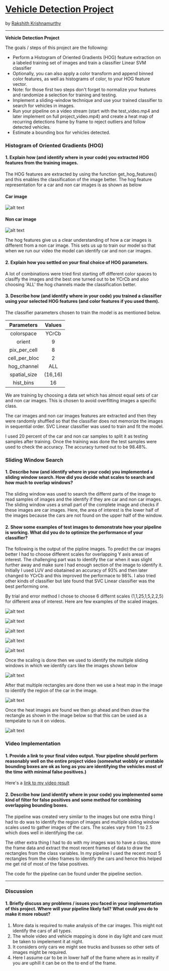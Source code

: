 # **[Vehicle Detection Project](https://github.com/rakshithkeegadi/CarND-Vehicle-Detection/blob/master/vehicle_detection.ipynb)** 
by [Rakshith Krishnamurthy](https://www.linkedin.com/in/rakshith-krishnamurthy-360682b/)

---

**Vehicle Detection Project**

The goals / steps of this project are the following:

* Perform a Histogram of Oriented Gradients (HOG) feature extraction on a labeled training set of images and train a classifier Linear SVM classifier
* Optionally, you can also apply a color transform and append binned color features, as well as histograms of color, to your HOG feature vector. 
* Note: for those first two steps don't forget to normalize your features and randomize a selection for training and testing.
* Implement a sliding-window technique and use your trained classifier to search for vehicles in images.
* Run your pipeline on a video stream (start with the test_video.mp4 and later implement on full project_video.mp4) and create a heat map of recurring detections frame by frame to reject outliers and follow detected vehicles.
* Estimate a bounding box for vehicles detected.

[//]: # (Image References)
[image1]: ./output_images/380_480.png "380_480"
[image2]: ./output_images/420_620.png "420_620"
[image3]: ./output_images/440_640.png "440_640"
[image4]: ./output_images/460_660.png "460_660"
[image5]: ./output_images/480_680.png "480_680"
[image6]: ./output_images/Car_Hog_image.png "Car_Hog_image"
[image7]: ./output_images/cmap_jet.png "cmap_jet"
[image8]: ./output_images/heatmap_gray.png "heatmap_gray"
[image9]: ./output_images/Non_car.png "Non_car"
[image10]: ./output_images/car_rectangles.png "car_rectangles"
[image11]: ./output_images/final_car_image.png "final_car_image"

### Histogram of Oriented Gradients (HOG)

#### 1. Explain how (and identify where in your code) you extracted HOG features from the training images.

The HOG features are extracted by using the function get_hog_features() and this enables the classification of the image better. The hog feature representation for a car and non car images is as shown as below

#### Car image
![alt text][image6]

#### Non car image
![alt text][image9]

The hog features give us a clear understanding of how a car images is different from a non car image. This sets us up to train our model so that when we run our video the model can identify car and non car images. 

#### 2. Explain how you settled on your final choice of HOG parameters.

A lot of combinations were tried first starting off different color spaces to clasiffy the images and the best one turned out to be YCrCb and also choosing 'ALL' the hog channels made the classification better.


#### 3. Describe how (and identify where in your code) you trained a classifier using your selected HOG features (and color features if you used them).

The classifier parameters chosen to train the model is as mentioned below. 

| Parameters    | Values | 
|:-------------:|:------:| 
| colorspace    | YCrCb  | 
| orient        | 9      |
| pix_per_cell  | 8      |
| cell_per_bloc | 2      |
| hog_channel   | ALL    | 
| spatial_size  | (16,16)|
| hist_bins     | 16     |

We are training by choosing a data set which has almost equal sets of car and non car images. This is chosen to avoid overfitting images a specific class. 

The car images and non car images features are extracted and then they were randomly shuffled so that the classifier does not memorize the images in sequential order. SVC Linear classifier was used to train and fit the model. 

I used 20 percent of the car and non car samples to split it as testing samples after training. Once the training was done the test samples were used to check the accuracy. The accuracy turned out to be 98.48%. 



### Sliding Window Search

#### 1. Describe how (and identify where in your code) you implemented a sliding window search.  How did you decide what scales to search and how much to overlap windows?

The sliding window was used to search the differnt parts of the image to read samples of images and the identify if they are car and non car images. The sliding window uses a small part of the complete image and checks if these images are car images. Here, the area of interest is the lower half of the images because the cars are not found on the upper half of the window. 


#### 2. Show some examples of test images to demonstrate how your pipeline is working.  What did you do to optimize the performance of your classifier?

The following is the output of the pipline images. To predict the car images better I had to choose different scales for overlapping Y axis areas of interest. The challenging part was to identify the car when it was slight further away and make sure I had enough section of the image to identify it. Initially I used LUV and obatained an accuracy of 93% and then later changed to YCrCb and this improved the performace to 98%. I also tried other kinds of classifier but late found that SVC Linear classifier was the best performing one.

By trial and error method I chose to choose 6 differnt scales (1,1,25,1,5,2,2,5) for different area of interest.
Here are few examples of the scaled images.

![alt text][image1]

![alt text][image2]

![alt text][image3]

![alt text][image4]

![alt text][image5]



Once the scaling is done then we used to identify the multiple sliding windows in which we identify cars like the images shown below 

![alt text][image10]

After that multiple rectangles are done then we use a heat map in the image to identify the region of the car in the image.

![alt text][image8]

Once the heat images are found we then go ahead and then draw the rectangle as shown in the image below so that this can be  used as a tempelate to run it on videos.

![alt text][image11]


### Video Implementation

#### 1. Provide a link to your final video output.  Your pipeline should perform reasonably well on the entire project video (somewhat wobbly or unstable bounding boxes are ok as long as you are identifying the vehicles most of the time with minimal false positives.)
Here's a [link to my video result](./project_video_output.mp4)


#### 2. Describe how (and identify where in your code) you implemented some kind of filter for false positives and some method for combining overlapping bounding boxes.

The pipeline was created very similar to the images but one extra thing I had to do was to identify the region of images and multiple sliding window scales used to gather images of the cars. The scales vary from 1 to 2.5 which does well in identifying the car.

The other extra thing I had to do with my images was to have a class, store the frame data and extract the most recent frames of data to draw the rectangles from the class variables. In my pipeline I used the recent most 5 rectangles from the video frames to identify the cars and hence this helped me get rid of most of the false positives.

The code for the pipeline can be found under the pipeline section.

---

### Discussion

#### 1. Briefly discuss any problems / issues you faced in your implementation of this project.  Where will your pipeline likely fail?  What could you do to make it more robust?

1. More data is required to make analysis of the car images. This might not identify the cars of all types.
2. The whole video and vehicle mapping is done in day light and care must be taken to impelement it at night.
3. It considers only cars we might see trucks and busses so other sets of images might be required.
4. Here I assume car to be in lower half of the frame where as in reality if you are uphill it can be on the to end of the frame.

